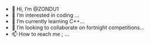 - 👋 Hi, I’m @ZONDU1
- 👀 I’m interested in coding ...
- 🌱 I’m currently learning C++...
- 💞️ I’m looking to collaborate on fortnight competitions...
- 📫 How to reach me ;  ...

<!---
ZONDU1/ZONDU1 is a ✨ special ✨ repository because its `README.md` (this file) appears on your GitHub profile.
You can click the Preview link to take a look at your changes.
--->
